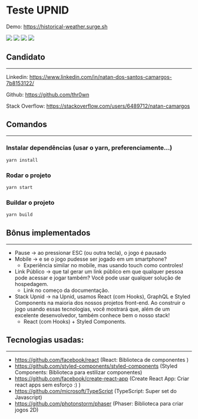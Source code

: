 # Teste UPNID

Demo: https://historical-weather.surge.sh

[![](http://i.imgur.com/6aTnF06.png)]()
[![](http://i.imgur.com/5Uj61QY.png)]()
[![](http://i.imgur.com/vhunqVM.png)]()
[![](http://i.imgur.com/h4QZ4xV.png)]()

## Candidato
---
Linkedin: https://www.linkedin.com/in/natan-dos-santos-camargos-7b8153122/

Github: https://github.com/thr0wn

Stack Overflow: https://stackoverflow.com/users/6489712/natan-camargos

## Comandos
---
### Instalar dependências (usar o yarn, preferenciamente...)
```bash
yarn install
```

### Rodar o projeto
```bash
yarn start
```

### Buildar o projeto
```bash
yarn build
```

## Bônus implementados
---
* Pause → ao pressionar ESC (ou outra tecla), o jogo é pausado
* Mobile → e se o jogo pudesse ser jogado em um smartphone?
    * Experiência similar no mobile, mas usando touch como controles!
* Link Público → que tal gerar um link público em que qualquer pessoa pode acessar e jogar também? Você pode usar qualquer solução de hospedagem.
    * Link no começo da documentação.
* Stack Upnid → na Upnid, usamos React (com Hooks), GraphQL e Styled Components na maioria dos nossos projetos front-end. Ao construir o jogo usando essas tecnologias, você mostrará que, além de um excelente desenvolvedor, também conhece bem o nosso stack!
    * React (com Hooks) + Styled Components.

## Tecnologias usadas:
---
- https://github.com/facebook/react (React: Biblioteca de componentes )
- https://github.com/styled-components/styled-components (Styled Components: Biblioteca para estilizar componentes)
- https://github.com/facebook/create-react-app (Create React App: Criar react apps sem esforço :) )
- https://github.com/microsoft/TypeScript (TypeScript: Super set do Javascript)
- https://github.com/photonstorm/phaser (Phaser: Biblioteca para criar jogos 2D)

